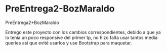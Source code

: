 # PreEntrega2-BozMaraldo
PreEntrega2+BozMaraldo

Entrego este proyecto con los cambios correspondientes, debido a que ya lo tenia un poco responsive del primer tp, no hizo falta usar tantos media queries así que evité usarlos y use Bootstrap para maquetar.
